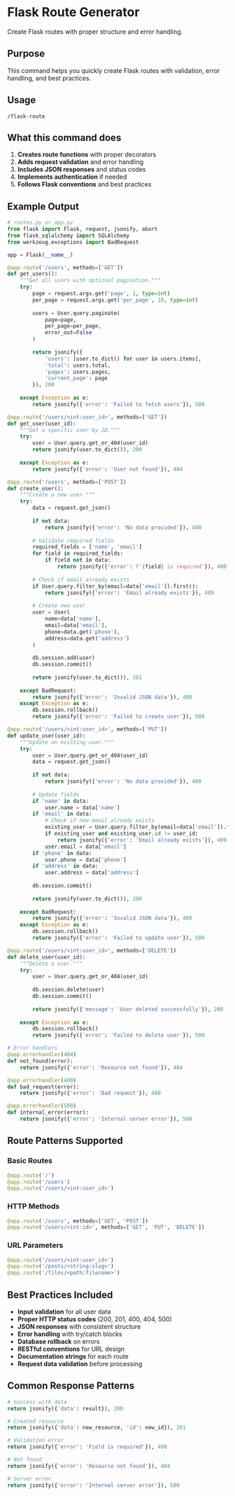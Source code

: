 # Flask Route Generator

Create Flask routes with proper structure and error handling.

## Purpose

This command helps you quickly create Flask routes with validation, error handling, and best practices.

## Usage

```
/flask-route
```

## What this command does

1. **Creates route functions** with proper decorators
2. **Adds request validation** and error handling
3. **Includes JSON responses** and status codes
4. **Implements authentication** if needed
5. **Follows Flask conventions** and best practices

## Example Output

```python
# routes.py or app.py
from flask import Flask, request, jsonify, abort
from flask_sqlalchemy import SQLAlchemy
from werkzeug.exceptions import BadRequest

app = Flask(__name__)

@app.route('/users', methods=['GET'])
def get_users():
    """Get all users with optional pagination."""
    try:
        page = request.args.get('page', 1, type=int)
        per_page = request.args.get('per_page', 10, type=int)
        
        users = User.query.paginate(
            page=page, 
            per_page=per_page, 
            error_out=False
        )
        
        return jsonify({
            'users': [user.to_dict() for user in users.items],
            'total': users.total,
            'pages': users.pages,
            'current_page': page
        }), 200
        
    except Exception as e:
        return jsonify({'error': 'Failed to fetch users'}), 500

@app.route('/users/<int:user_id>', methods=['GET'])
def get_user(user_id):
    """Get a specific user by ID."""
    try:
        user = User.query.get_or_404(user_id)
        return jsonify(user.to_dict()), 200
        
    except Exception as e:
        return jsonify({'error': 'User not found'}), 404

@app.route('/users', methods=['POST'])
def create_user():
    """Create a new user."""
    try:
        data = request.get_json()
        
        if not data:
            return jsonify({'error': 'No data provided'}), 400
        
        # Validate required fields
        required_fields = ['name', 'email']
        for field in required_fields:
            if field not in data:
                return jsonify({'error': f'{field} is required'}), 400
        
        # Check if email already exists
        if User.query.filter_by(email=data['email']).first():
            return jsonify({'error': 'Email already exists'}), 409
        
        # Create new user
        user = User(
            name=data['name'],
            email=data['email'],
            phone=data.get('phone'),
            address=data.get('address')
        )
        
        db.session.add(user)
        db.session.commit()
        
        return jsonify(user.to_dict()), 201
        
    except BadRequest:
        return jsonify({'error': 'Invalid JSON data'}), 400
    except Exception as e:
        db.session.rollback()
        return jsonify({'error': 'Failed to create user'}), 500

@app.route('/users/<int:user_id>', methods=['PUT'])
def update_user(user_id):
    """Update an existing user."""
    try:
        user = User.query.get_or_404(user_id)
        data = request.get_json()
        
        if not data:
            return jsonify({'error': 'No data provided'}), 400
        
        # Update fields
        if 'name' in data:
            user.name = data['name']
        if 'email' in data:
            # Check if new email already exists
            existing_user = User.query.filter_by(email=data['email']).first()
            if existing_user and existing_user.id != user_id:
                return jsonify({'error': 'Email already exists'}), 409
            user.email = data['email']
        if 'phone' in data:
            user.phone = data['phone']
        if 'address' in data:
            user.address = data['address']
        
        db.session.commit()
        
        return jsonify(user.to_dict()), 200
        
    except BadRequest:
        return jsonify({'error': 'Invalid JSON data'}), 400
    except Exception as e:
        db.session.rollback()
        return jsonify({'error': 'Failed to update user'}), 500

@app.route('/users/<int:user_id>', methods=['DELETE'])
def delete_user(user_id):
    """Delete a user."""
    try:
        user = User.query.get_or_404(user_id)
        
        db.session.delete(user)
        db.session.commit()
        
        return jsonify({'message': 'User deleted successfully'}), 200
        
    except Exception as e:
        db.session.rollback()
        return jsonify({'error': 'Failed to delete user'}), 500

# Error handlers
@app.errorhandler(404)
def not_found(error):
    return jsonify({'error': 'Resource not found'}), 404

@app.errorhandler(400)
def bad_request(error):
    return jsonify({'error': 'Bad request'}), 400

@app.errorhandler(500)
def internal_error(error):
    return jsonify({'error': 'Internal server error'}), 500
```

## Route Patterns Supported

### Basic Routes
```python
@app.route('/')
@app.route('/users')
@app.route('/users/<int:user_id>')
```

### HTTP Methods
```python
@app.route('/users', methods=['GET', 'POST'])
@app.route('/users/<int:id>', methods=['GET', 'PUT', 'DELETE'])
```

### URL Parameters
```python
@app.route('/users/<int:user_id>')
@app.route('/posts/<string:slug>')
@app.route('/files/<path:filename>')
```

## Best Practices Included

- **Input validation** for all user data
- **Proper HTTP status codes** (200, 201, 400, 404, 500)
- **JSON responses** with consistent structure
- **Error handling** with try/catch blocks
- **Database rollback** on errors
- **RESTful conventions** for URL design
- **Documentation strings** for each route
- **Request data validation** before processing

## Common Response Patterns

```python
# Success with data
return jsonify({'data': result}), 200

# Created resource
return jsonify({'data': new_resource, 'id': new_id}), 201

# Validation error
return jsonify({'error': 'Field is required'}), 400

# Not found
return jsonify({'error': 'Resource not found'}), 404

# Server error
return jsonify({'error': 'Internal server error'}), 500
```
